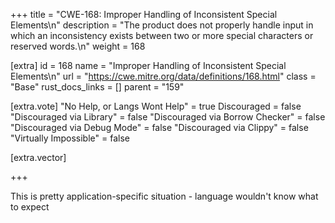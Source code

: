 +++
title = "CWE-168: Improper Handling of Inconsistent Special Elements\n"
description = "The product does not properly handle input in which an inconsistency exists between two or more special characters or reserved words.\n"
weight = 168

[extra]
id = 168
name = "Improper Handling of Inconsistent Special Elements\n"
url = "https://cwe.mitre.org/data/definitions/168.html"
class = "Base"
rust_docs_links = []
parent = "159"

[extra.vote]
"No Help, or Langs Wont Help" = true
Discouraged = false
"Discouraged via Library" = false
"Discouraged via Borrow Checker" = false
"Discouraged via Debug Mode" = false
"Discouraged via Clippy" = false
"Virtually Impossible" = false

[extra.vector]

+++

This is pretty application-specific situation - language wouldn't know what to expect